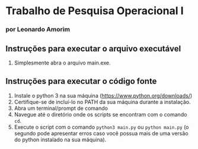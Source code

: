 # Trabalho de Pesquisa Operacional I
### por Leonardo Amorim

## Instruções para executar o arquivo executável
1. Simplesmente abra o arquivo main.exe.

## Instruções para executar o código fonte
1. Instale o python 3 na sua máquina (https://www.python.org/downloads/)
2. Certifique-se de incluí-lo no PATH da sua máquina durante a instalação.
3. Abra um terminal/prompt de comando
4. Navegue até o diretório onde os scripts se encontram com o comando `cd`.
5. Execute o script com o comando `python3 main.py` ou `python main.py` 
(o segundo pode apresentar erros caso você possua mais de uma versão do python instalado na sua máquina).